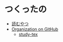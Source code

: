 # つくったの

- [読むやつ](/yomuyatsu/)
- [Organization on GitHub](https://github.com/PMOB)
  - [study-tex](https://github.com/PMOB/study-tex)
